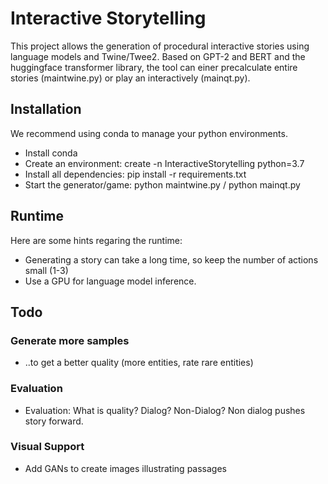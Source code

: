 # Interactive Storytelling
This project allows the generation of procedural interactive stories using language models and Twine/Twee2. Based on GPT-2 and BERT and the huggingface transformer library, the tool can einer precalculate entire stories (maintwine.py) or play an interactively (mainqt.py).

## Installation
We recommend using conda to manage your python environments.

- Install conda
- Create an environment: create -n InteractiveStorytelling python=3.7
- Install all dependencies: pip install -r requirements.txt
- Start the generator/game: python maintwine.py / python mainqt.py

## Runtime
Here are some hints regaring the runtime:

- Generating a story can take a long time, so keep the number of actions small (1-3)
- Use a GPU for language model inference.

## Todo

### Generate more samples
- ..to get a better quality (more entities, rate rare entities)

### Evaluation
- Evaluation: What is quality? Dialog? Non-Dialog? Non dialog pushes story forward.

### Visual Support
- Add GANs to create images illustrating passages